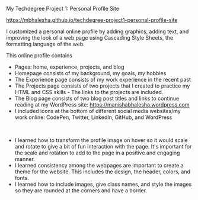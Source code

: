 My Techdegree Project 1: Personal Profile Site

https://mbhalesha.github.io/techdegree-project1-personal-profile-site
 
I customized a personal online profile by adding graphics, adding text, and improving the look of a web page using Cascading Style Sheets, the formatting language of the web. 

This online profile contains
- Pages: home, experience, projects, and blog
- Homepage consists of my background, my goals, my hobbies
- The Experience page consists of my work experience in the recent past
- The Projects page consists of two projects that I created to practice my HTML and CSS skills - The links to the projects are included.
- The Blog page consists of two blog post titles and links to continue reading at my WordPress site: https://manishabhalesha.wordpress.com
- I included icons at the bottom of different social media websites/my work online: CodePen, Twitter, LinkedIn, GitHub, and WordPress  

<br>

- I learned how to transform the profile image on hover so it would scale and rotate to give a bit of fun interaction with the page. It's important for the scale and rotation to add to the page in a positive and engaging manner.
- I learned consistency among the webpages are important to create a theme for the website. This includes the design, the header, colors, and fonts.
- I learned how to include images, give class names, and style the images so they are rounded at the corners and have a border.
 
